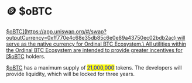 # 🪙 $oBTC

[$oBTC](https://app.uniswap.org/#/swap?outputCurrency=0xff770e4c68e35db85c6e0e89a43750ec02bdb2ac) will serve as the native currency for Ordinal BTC Ecosystem.\
All utilities within the Ordinal BTC Ecosystem are intended to provide greater incentives for [$oBTC](https://app.uniswap.org/#/swap?outputCurrency=0xff770e4c68e35db85c6e0e89a43750ec02bdb2ac) holders.

[$oBTC](https://app.uniswap.org/#/swap?outputCurrency=0xff770e4c68e35db85c6e0e89a43750ec02bdb2ac) has a maximum supply of <mark style="color:blue;">21,000,000</mark> tokens. The developers will provide liquidity, which will be locked for three years.
